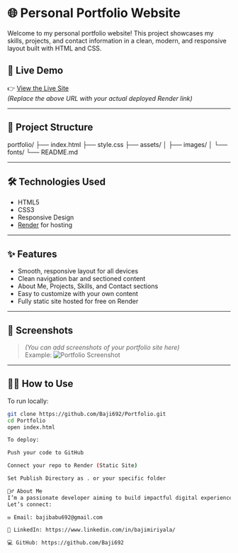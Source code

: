 # 🌐 Personal Portfolio Website

Welcome to my personal portfolio website! This project showcases my skills, projects, and contact information in a clean, modern, and responsive layout built with HTML and CSS.

## 🚀 Live Demo

👉 [View the Live Site](https://baji's-portfolio.onrender.com)  
_(Replace the above URL with your actual deployed Render link)_

---

## 📁 Project Structure

portfolio/
├── index.html
├── style.css
├── assets/
│ ├── images/
│ └── fonts/
└── README.md



---

## 🛠 Technologies Used

- HTML5
- CSS3
- Responsive Design
- [Render](https://render.com/) for hosting

---

## ✨ Features

- Smooth, responsive layout for all devices
- Clean navigation bar and sectioned content
- About Me, Projects, Skills, and Contact sections
- Easy to customize with your own content
- Fully static site hosted for free on Render

---

## 📸 Screenshots

> *(You can add screenshots of your portfolio site here)*  
> Example:
> ![Portfolio Screenshot](assets/images/screenshot.png)

---

## 🧑‍💻 How to Use

To run locally:

```bash
git clone https://github.com/Baji692/Portfolio.git
cd Portfolio
open index.html

To deploy:

Push your code to GitHub

Connect your repo to Render (Static Site)

Set Publish Directory as . or your specific folder

🙋‍♂️ About Me
I’m a passionate developer aiming to build impactful digital experiences.
Let’s connect:

✉️ Email: bajibabu692@gmail.com

💼 LinkedIn: https://www.linkedin.com/in/bajimiriyala/

💻 GitHub: https://github.com/Baji692
